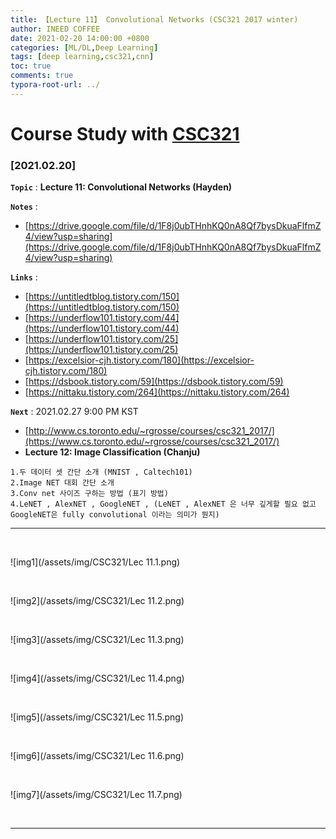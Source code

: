 ```yaml
---
title: 【Lecture 11】 Convolutional Networks (CSC321 2017 winter)
author: INEED COFFEE
date: 2021-02-20 14:00:00 +0800
categories: [ML/DL,Deep Learning]
tags: [deep learning,csc321,cnn]
toc: true
comments: true
typora-root-url: ../
---
```

# Course Study with [CSC321](https://www.cs.toronto.edu/~rgrosse/courses/csc321_2017/) 



### [2021.02.20]

__`Topic`__ : __Lecture 11: Convolutional Networks (Hayden)__ 

__`Notes`__ : 

- [https://drive.google.com/file/d/1F8j0ubTHnhKQ0nA8Qf7bysDkuaFlfmZ4/view?usp=sharing](https://drive.google.com/file/d/1F8j0ubTHnhKQ0nA8Qf7bysDkuaFlfmZ4/view?usp=sharing) 

__`Links`__ : 

- [https://untitledtblog.tistory.com/150](https://untitledtblog.tistory.com/150) 
- [https://underflow101.tistory.com/44](https://underflow101.tistory.com/44) 
- [https://underflow101.tistory.com/25](https://underflow101.tistory.com/25) 
- [https://excelsior-cjh.tistory.com/180](https://excelsior-cjh.tistory.com/180) 
- [https://dsbook.tistory.com/59](https://dsbook.tistory.com/59) 
- [https://nittaku.tistory.com/264](https://nittaku.tistory.com/264) 

__`Next`__ : 2021.02.27 9:00 PM KST

- [http://www.cs.toronto.edu/~rgrosse/courses/csc321_2017/](https://www.cs.toronto.edu/~rgrosse/courses/csc321_2017/) 
- **Lecture 12: Image Classification (Chanju)** 

```
1.두 데이터 셋 간단 소개 (MNIST , Caltech101)
2.Image NET 대회 간단 소개
3.Conv net 사이즈 구하는 방법 (표기 방법)
4.LeNET , AlexNET , GoogleNET , (LeNET , AlexNET 은 너무 깊게할 필요 없고 GoogleNET은 fully convolutional 이라는 의미가 뭔지)
```

---

​	

![img1](/assets/img/CSC321/Lec 11.1.png)

​	

![img2](/assets/img/CSC321/Lec 11.2.png)

​	

![img3](/assets/img/CSC321/Lec 11.3.png)

​	

![img4](/assets/img/CSC321/Lec 11.4.png)

​	

![img5](/assets/img/CSC321/Lec 11.5.png)

​	

![img6](/assets/img/CSC321/Lec 11.6.png)

​	

![img7](/assets/img/CSC321/Lec 11.7.png)

​	

***



​	

